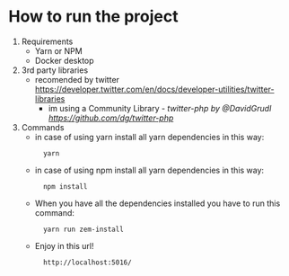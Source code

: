 How to run the project
===
1. Requirements
    - Yarn or NPM
    - Docker desktop
3. 3rd party libraries
    - recomended by twitter https://developer.twitter.com/en/docs/developer-utilities/twitter-libraries
        - im using a Community Library - *twitter-php by @DavidGrudl https://github.com/dg/twitter-php*
2. Commands
    - in case of using yarn install all yarn dependencies in this way: 
        ```shell script
          yarn
        ```   
    - in case of using npm install all yarn dependencies in this way: 
       ```shell script
         npm install
       ``` 
    - When you have all the dependencies installed you have to run this command: 
       ```shell script
         yarn run zem-install
       ```   
    - Enjoy in this url! 
       ```shell script
         http://localhost:5016/
       ```   

